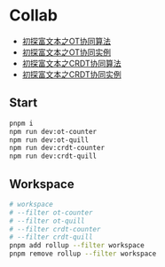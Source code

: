 # Collab

* [初探富文本之OT协同算法](https://github.com/WindrunnerMax/EveryDay/blob/master/Plugin/初探富文本之OT协同算法.md)  
* [初探富文本之OT协同实例](https://github.com/WindrunnerMax/EveryDay/blob/master/Plugin/初探富文本之OT协同实例.md)  
* [初探富文本之CRDT协同算法](https://github.com/WindrunnerMax/EveryDay/blob/master/Plugin/初探富文本之CRDT协同算法.md)  
* [初探富文本之CRDT协同实例](https://github.com/WindrunnerMax/EveryDay/blob/master/Plugin/初探富文本之CRDT协同实例.md)  


## Start

```bash
pnpm i
npm run dev:ot-counter
npm run dev:ot-quill
npm run dev:crdt-counter
npm run dev:crdt-quill
```

## Workspace

```bash
# workspace
# --filter ot-counter
# --filter ot-quill
# --filter crdt-counter
# --filter crdt-quill
pnpm add rollup --filter workspace
pnpm remove rollup --filter workspace
```
